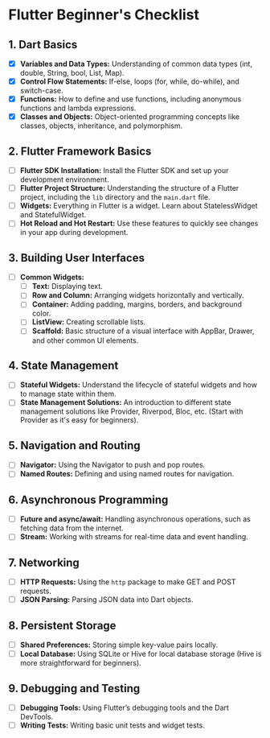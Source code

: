 # Flutter Beginner's Checklist

## 1. Dart Basics
- [x] **Variables and Data Types:** Understanding of common data types (int, double, String, bool, List, Map).
- [x] **Control Flow Statements:** If-else, loops (for, while, do-while), and switch-case.
- [x] **Functions:** How to define and use functions, including anonymous functions and lambda expressions.
- [x] **Classes and Objects:** Object-oriented programming concepts like classes, objects, inheritance, and polymorphism.

## 2. Flutter Framework Basics
- [ ] **Flutter SDK Installation:** Install the Flutter SDK and set up your development environment.
- [ ] **Flutter Project Structure:** Understanding the structure of a Flutter project, including the `lib` directory and the `main.dart` file.
- [ ] **Widgets:** Everything in Flutter is a widget. Learn about StatelessWidget and StatefulWidget.
- [ ] **Hot Reload and Hot Restart:** Use these features to quickly see changes in your app during development.

## 3. Building User Interfaces
- [ ] **Common Widgets:** 
  - [ ] **Text:** Displaying text.
  - [ ] **Row and Column:** Arranging widgets horizontally and vertically.
  - [ ] **Container:** Adding padding, margins, borders, and background color.
  - [ ] **ListView:** Creating scrollable lists.
  - [ ] **Scaffold:** Basic structure of a visual interface with AppBar, Drawer, and other common UI elements.

## 4. State Management
- [ ] **Stateful Widgets:** Understand the lifecycle of stateful widgets and how to manage state within them.
- [ ] **State Management Solutions:** An introduction to different state management solutions like Provider, Riverpod, Bloc, etc. (Start with Provider as it's easy for beginners).

## 5. Navigation and Routing
- [ ] **Navigator:** Using the Navigator to push and pop routes.
- [ ] **Named Routes:** Defining and using named routes for navigation.

## 6. Asynchronous Programming
- [ ] **Future and async/await:** Handling asynchronous operations, such as fetching data from the internet.
- [ ] **Stream:** Working with streams for real-time data and event handling.

## 7. Networking
- [ ] **HTTP Requests:** Using the `http` package to make GET and POST requests.
- [ ] **JSON Parsing:** Parsing JSON data into Dart objects.

## 8. Persistent Storage
- [ ] **Shared Preferences:** Storing simple key-value pairs locally.
- [ ] **Local Database:** Using SQLite or Hive for local database storage (Hive is more straightforward for beginners).

## 9. Debugging and Testing
- [ ] **Debugging Tools:** Using Flutter’s debugging tools and the Dart DevTools.
- [ ] **Writing Tests:** Writing basic unit tests and widget tests.
